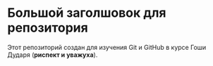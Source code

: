 # Большой заголшовок для репозитория
Этот репозиторий создан для изучения Git и GitHub в курсе Гоши Дударя (**риспект и уважуха**).